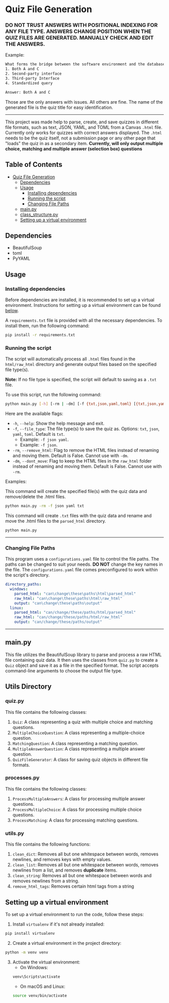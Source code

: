 # Quiz File Generation

### DO NOT TRUST ANSWERS WITH POSITIONAL INDEXING FOR ANY FILE TYPE. ANSWERS CHANGE POSITION WHEN THE QUIZ FILES ARE GENERATED. MANUALLY CHECK AND EDIT THE ANSWERS.

Example:

```txt
What forms the bridge between the software environment and the database environment?
1. Both A and C
2. Second-party interface
3. Third-party Interface
4. Standardized query

Answer: Both A and C
```

Those are the only answers with issues. All others are fine. The name of the generated file is the quiz title for easy
identification.

---

This project was made help to parse, create, and save quizzes in different file formats, such as text, JSON, YAML, and
TOML from a Canvas `.html` file. Currently only works for quizzes with correct answers displayed. The `.html` needs to
be the quiz itself, not a submission page or any other page that "loads" the quiz in as a secondary item.
**Currently, will only output multiple choice, matching and multiple answer (selection box) questions**

## Table of Contents

- [Quiz File Generation](#quiz-file-generation)
    - [Dependencies](#dependencies)
    - [Usage](#usage)
        - [Installing dependencies](#installing-dependencies)
        - [Running the script](#running-the-script)
        - [Changing File Paths](#changing-file-paths)
    - [main.py](#mainpy)
    - [class_structure.py](#class_structurepy)
    - [Setting up a virtual environment](#setting-up-a-virtual-environment)

## Dependencies

- BeautifulSoup
- toml
- PyYAML

## Usage

### Installing dependencies

Before dependencies are installed, it is recommended to set up a virtual environment. Instructions for setting up a
virtual environment can be found [below](#setting-up-a-virtual-environment).

A `requirements.txt` file is provided with all the necessary dependencies. To install them, run the following command:

```bash
pip install -r requirements.txt
```

### Running the script

The script will automatically process all `.html` files found in the `html/raw_html` directory and generate output files
based on the specified file type(s).

**Note:** If no file type is specified, the script will default to saving as a `.txt` file.

To use this script, run the following command:

```bash
python main.py [-h] [-rm | -dm] [-f {txt,json,yaml,toml} [{txt,json,yaml,toml} ...]]
```

Here are the available flags:

- `-h`, `--help`: Show the help message and exit.
- `-f`, `--file_type`: The file type(s) to save the quiz as. Options: `txt`, `json`, `yaml`, `toml`. Default is `txt`.
    - Example: `-f json yaml`.
    - Example: `-f json`.
- `-rm`, `--remove_html`: Flag to remove the HTML files instead of renaming and moving them. Default is False. Cannot
  use with `-dm`.
- `-dm`, `--dont_move`: Flag to keep the HTML files in the `raw_html` folder instead of renaming and moving them.
  Default is
  False. Cannot use with `-rm`.

Examples:

This command will create the specified file(s) with the quiz data and remove/delete the .html files.

```bash
python main.py -rm -f json yaml txt
```

This command will create `.txt` files with the quiz data and rename and move the .html files to
the `parsed_html` directory.

```bash
python main.py
```

---

### Changing File Paths

This program uses a `configurations.yaml` file to control the file paths. The paths can be changed to suit your needs.
**DO NOT** change the key names in the file. The `configurations.yaml` file comes preconfigured to work within the
script's directory.

```yaml
directory_paths:
  windows:
    parsed_html: "can\change\these\paths\html\parsed_html"
    raw_html: "can\change\these\paths\html\raw_html"
    output: "can\change\these\paths\output"
  linux:
    parsed_html: "can/change/these/paths/html/parsed_html"
    raw_html: "can/change/these/paths/html/raw_html"
    output: "can/change/these/paths/output"
```

---

## main.py

This file utilizes the BeautifulSoup library to parse and process a raw HTML file containing quiz data. It then uses the
classes from `quiz.py` to create a `Quiz` object and save it as a file in the specified format. The script
accepts command-line arguments to choose the output file type.

## Utils Directory

### quiz.py

This file contains the following classes:

1. `Quiz`: A class representing a quiz with multiple choice and matching questions.
2. `MultipleChoiceQuestion`: A class representing a multiple-choice question.
3. `MatchingQuestion`: A class representing a matching question.
4. `MultipleAnswerQuestion`: A class representing a multiple answer question.
4. `QuizFileGenerator`: A class for saving quiz objects in different file formats.

### processes.py

This file contains the following classes:

1. `ProcessMultipleAnswers`: A class for processing multiple answer questions.
2. `ProcessMultipleChoice`: A class for processing multiple choice questions.
3. `ProcessMatching`: A class for processing matching questions.

### utils.py

This file contains the following functions:

1. `clean_dict`: Removes all but one whitespace between words, removes newlines, and removes keys with empty values.
2. `clean_list`: Removes all but one whitespace between words, removes newlines from a list, and removes **duplicate**
   items.
3. `clean_string`: Removes all but one whitespace between words and removes newlines from a string.
4. `remove_html_tags`: Removes certain html tags from a string

## Setting up a virtual environment

To set up a virtual environment to run the code, follow these steps:

1. Install `virtualenv` if it's not already installed:

```bash
pip install virtualenv
```

2. Create a virtual environment in the project directory:

```bash
python -m venv venv
```

3. Activate the virtual environment:
    - On Windows:
   ```bash
   venv\Scripts\activate
   ```
    - On macOS and Linux:
   ```bash
   source venv/bin/activate
   ```